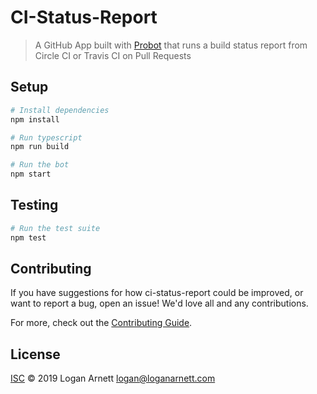 # CI-Status-Report

> A GitHub App built with [Probot](https://github.com/probot/probot) that runs a build status report from Circle CI or Travis CI on Pull Requests

## Setup

```sh
# Install dependencies
npm install

# Run typescript
npm run build

# Run the bot
npm start
```

## Testing

```sh
# Run the test suite
npm test
```

## Contributing

If you have suggestions for how ci-status-report could be improved, or want to report a bug, open an issue! We'd love all and any contributions.

For more, check out the [Contributing Guide](CONTRIBUTING.md).

## License

[ISC](LICENSE) © 2019 Logan Arnett <logan@loganarnett.com>
